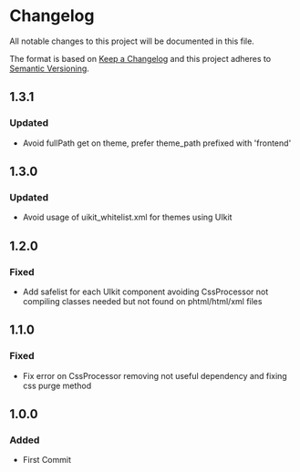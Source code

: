 # Changelog
All notable changes to this project will be documented in this file.

The format is based on [Keep a Changelog](http://keepachangelog.com/en/1.0.0/)
and this project adheres to [Semantic Versioning](http://semver.org/spec/v2.0.0.html).

## 1.3.1
### Updated
- Avoid fullPath get on theme, prefer theme_path prefixed with 'frontend'


## 1.3.0
### Updated
- Avoid usage of uikit_whitelist.xml for themes using UIkit

## 1.2.0
### Fixed
- Add safelist for each UIkit component avoiding CssProcessor not compiling classes needed but not found on phtml/html/xml files

## 1.1.0
### Fixed
- Fix error on CssProcessor removing not useful dependency and fixing css purge method

## 1.0.0
### Added
- First Commit

